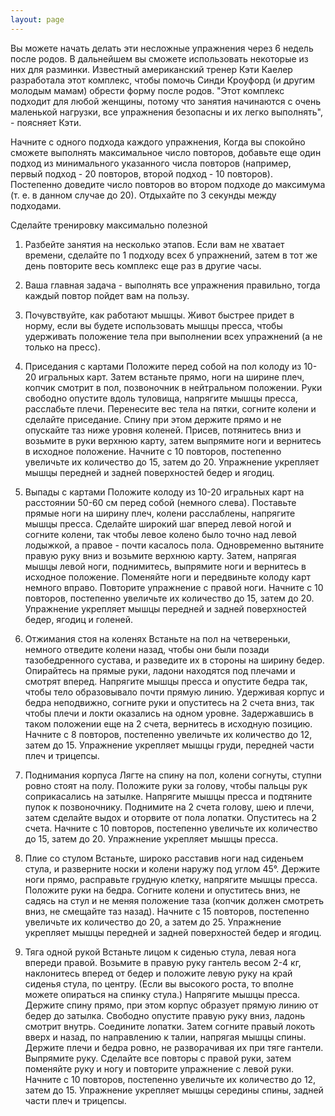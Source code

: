 ```yaml
---
layout: page
---
```

Вы можете начать делать эти несложные упражнения через 6 недель после родов. В дальнейшем вы сможете использовать некоторые из них для разминки.
Известный американский тренер Кэти Каелер разработала этот комплекс, чтобы помочь Синди Кроуфорд (и другим молодым мамам) обрести форму после родов. "Этот комплекс подходит для любой женщины, потому что занятия начинаются с очень маленькой нагрузки, все упражнения безопасны и их легко выполнять", - поясняет Кэти.

Начните с одного подхода каждого упражнения, Когда вы спокойно сможете выполнять максимальное число повторов, добавьте еще один подход из минимального указанного числа повторов (например, первый подход - 20 повторов, второй подход - 10 повторов). Постепенно доведите число повторов во втором подходе до максимума (т. е. в данном случае до 20). Отдыхайте по 3 секунды между подходами.

Сделайте тренировку максимально полезной

1. Разбейте занятия на несколько этапов. Если вам не хватает времени, сделайте по 1 подходу всех б упражнений, затем в тот же день повторите весь комплекс еще раз в другие часы.

2. Ваша главная задача - выполнять все упражнения правильно, тогда каждый повтор пойдет вам на пользу.

3. Почувствуйте, как работают мышцы. Живот быстрее придет в норму, если вы будете использовать мышцы пресса, чтобы удерживать положение тела при выполнении всех упражнений (а не только на пресс).

1. Приседания с картами
Положите перед собой на пол колоду из 10-20 игральных карт. Затем встаньте прямо, ноги на ширине плеч, копчик смотрит в пол, позвоночник в нейтральном положении. Руки свободно опустите вдоль туловища, напрягите мышцы пресса, расслабьте плечи. Перенесите вес тела на пятки, согните колени и сделайте приседание. Спину при этом держите прямо и не опускайте таз ниже уровня коленей. Присев, потянитесь вниз и возьмите в руки верхнюю карту, затем выпрямите ноги и вернитесь в исходное положение. Начните с 10 повторов, постепенно увеличьте их количество до 15, затем до 20. Упражнение укрепляет мышцы передней и задней поверхностей бедер и ягодиц.

2. Выпады с картами
Положите колоду из 10-20 игральных карт на расстоянии 50-60 см перед собой (немного слева). Поставьте прямые ноги на ширину плеч, колени расслаблены, напрягите мышцы пресса. Сделайте широкий шаг вперед левой ногой и согните колени, так чтобы левое колено было точно над левой лодыжкой, а правое - почти касалось пола. Одновременно вытяните правую руку вниз и возьмите верхнюю карту. Затем, напрягая мышцы левой ноги, поднимитесь, выпрямите ноги и вернитесь в исходное положение. Поменяйте ноги и передвиньте колоду карт немного вправо. Повторите упражнение с правой ноги. Начните с 10 повторов, постепенно увеличьте их количество до 15, затем до 20. Упражнение укрепляет мышцы передней и задней поверхностей бедер, ягодиц и голеней.

3. Отжимания стоя на коленях
Встаньте на пол на четвереньки, немного отведите колени назад, чтобы они были позади тазобедренного сустава, и разведите их в стороны на ширину бедер. Опирайтесь на прямые руки, ладони находятся под плечами и смотрят вперед. Напрягите мышцы пресса и опустите бедра так, чтобы тело образовывало почти прямую линию. Удерживая корпус и бедра неподвижно, согните руки и опуститесь на 2 счета вниз, так чтобы плечи и локти оказались на одном уровне. Задержавшись в таком положении еще на 2 счета, вернитесь в исходную позицию. Начните с 8 повторов, постепенно увеличьте их количество до 12, затем до 15. Упражнение укрепляет мышцы груди, передней части плеч и трицепсы.

4. Поднимания корпуса
Лягте на спину на пол, колени согнуты, ступни ровно стоят на полу. Положите руки за голову, чтобы пальцы рук соприкасались на затылке. Напрягите мышцы пресса и подтяните пупок к позвоночнику. Поднимите на 2 счета голову, шею и плечи, затем сделайте выдох и оторвите от пола лопатки. Опуститесь на 2 счета. Начните с 10 повторов, постепенно увеличьте их количество до 15, затем до 20. Упражнение укрепляет мышцы пресса.

5. Плие со стулом
Встаньте, широко расставив ноги над сиденьем стула, и разверните носки и колени наружу под углом 45°. Держите ноги прямо, расправьте грудную клетку, напрягите мышцы пресса. Положите руки на бедра. Согните колени и опуститесь вниз, не садясь на стул и не меняя положение таза (копчик должен смотреть вниз, не смещайте таз назад). Начните с 15 повторов, постепенно увеличьте их количество до 20, а затем до 25. Упражнение укрепляет мышцы передней и задней поверхностей бедер и ягодиц.

6. Тяга одной рукой
Встаньте лицом к сиденью стула, левая нога впереди правой. Возьмите в правую руку гантель весом 2-4 кг, наклонитесь вперед от бедер и положите левую руку на край сиденья стула, по центру. (Если вы высокого роста, то вполне можете опираться на спинку стула.) Напрягите мышцы пресса. Держите спину прямо, при этом корпус образует прямую линию от бедер до затылка. Свободно опустите правую руку вниз, ладонь смотрит внутрь. Соедините лопатки. Затем согните правый локоть вверх и назад, по направлению к талии, напрягая мышцы спины. Держите плечи и бедра ровно, не разворачивая их при тяге гантели. Выпрямите руку. Сделайте все повторы с правой руки, затем поменяйте руку и ногу и повторите упражнение с левой руки. Начните с 10 повторов, постепенно увеличьте их количество до 12, затем до 15.
Упражнение укрепляет мышцы середины спины, задней части плеч и трицепсы. 